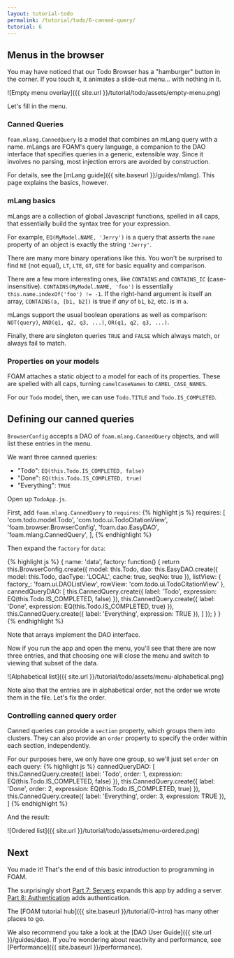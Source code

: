 ```yaml
---
layout: tutorial-todo
permalink: /tutorial/todo/6-canned-query/
tutorial: 6
---
```


## Menus in the browser

You may have noticed that our Todo Browser has a "hamburger" button in the
corner. If you touch it, it animates a slide-out menu... with nothing in it.

![Empty menu overlay]({{ site.url }}/tutorial/todo/assets/empty-menu.png)

Let's fill in the menu.

### Canned Queries

`foam.mlang.CannedQuery` is a model that combines an mLang query with a name.
mLangs are FOAM's query language, a companion to the DAO interface that
specifies queries in a generic, extensible way. Since it involves no parsing,
most injection errors are avoided by construction.

For details, see the [mLang guide]({{ site.baseurl }}/guides/mlang). This page
explains the basics, however.

### mLang basics

mLangs are a collection of global Javascript functions, spelled in all caps,
that essentially build the syntax tree for your expression.

For example, `EQ(MyModel.NAME, 'Jerry')` is a query that asserts the `name`
property of an object is exactly the string `'Jerry'`.

There are many more binary operations like this. You won't be surprised to find
`NE` (not equal), `LT`, `LTE`, `GT`, `GTE` for basic equality and comparison.

There are a few more interesting ones, like `CONTAINS` and `CONTAINS_IC`
(case-insensitive). `CONTAINS(MyModel.NAME, 'foo')` is essentially `this.name.indexOf('foo') != -1`.  If the right-hand argument is itself an array, `CONTAINS(a, [b1, b2])` is
true if *any* of `b1`, `b2`, etc. is in `a`.

mLangs support the usual boolean operations as well as comparison: `NOT(query)`,
`AND(q1, q2, q3, ...)`, `OR(q1, q2, q3, ...)`.

Finally, there are singleton queries `TRUE` and `FALSE` which always match, or
always fail to match.

### Properties on your models

FOAM attaches a static object to a model for each of its properties. These
are spelled with all caps, turning `camelCaseNames` to `CAMEL_CASE_NAMES`.

For our `Todo` model, then, we can use `Todo.TITLE` and `Todo.IS_COMPLETED`.

## Defining our canned queries

`BrowserConfig` accepts a DAO of `foam.mlang.CannedQuery` objects, and will list
these entries in the menu.

We want three canned queries:

- "Todo": `EQ(this.Todo.IS_COMPLETED, false)`
- "Done": `EQ(this.Todo.IS_COMPLETED, true)`
- "Everything": `TRUE`

Open up `TodoApp.js`.

First, add `foam.mlang.CannedQuery` to `requires`:
{% highlight js %}
requires: [
  'com.todo.model.Todo',
  'com.todo.ui.TodoCitationView',
  'foam.browser.BrowserConfig',
  'foam.dao.EasyDAO',
  'foam.mlang.CannedQuery',
],
{% endhighlight %}

Then expand the `factory` for `data`:

{% highlight js %}
{
  name: 'data',
  factory: function() {
    return this.BrowserConfig.create({
      model: this.Todo,
      dao: this.EasyDAO.create({
        model: this.Todo,
        daoType: 'LOCAL',
        cache: true,
        seqNo: true
      }),
      listView: {
        factory_: 'foam.ui.DAOListView',
        rowView: 'com.todo.ui.TodoCitationView'
      },
      cannedQueryDAO: [
        this.CannedQuery.create({
          label: 'Todo',
          expression: EQ(this.Todo.IS_COMPLETED, false)
        }),
        this.CannedQuery.create({
          label: 'Done',
          expression: EQ(this.Todo.IS_COMPLETED, true)
        }),
        this.CannedQuery.create({
          label: 'Everything',
          expression: TRUE
        }),
      ]
    });
  }
}
{% endhighlight %}

Note that arrays implement the DAO interface.

Now if you run the app and open the menu, you'll see that there are now three
entries, and that choosing one will close the menu and switch to viewing that
subset of the data.

![Alphabetical list]({{ site.url }}/tutorial/todo/assets/menu-alphabetical.png)

Note also that the entries are in alphabetical order, not the order we wrote
them in the file. Let's fix the order.


### Controlling canned query order

Canned queries can provide a `section` property, which groups them into
clusters. They can also provide an `order` property to specify the order within
each section, independently.

For our purposes here, we only have one group, so we'll just set `order` on each
query:
{% highlight js %}
cannedQueryDAO: [
  this.CannedQuery.create({
    label: 'Todo',
    order: 1,
    expression: EQ(this.Todo.IS_COMPLETED, false)
  }),
  this.CannedQuery.create({
    label: 'Done',
    order: 2,
    expression: EQ(this.Todo.IS_COMPLETED, true)
  }),
  this.CannedQuery.create({
    label: 'Everything',
    order: 3,
    expression: TRUE
  }),
]
{% endhighlight %}

And the result:

![Ordered list]({{ site.url }}/tutorial/todo/assets/menu-ordered.png)

## Next

You made it! That's the end of this basic introduction to programming in FOAM.

The surprisingly short [Part 7: Servers]({{site.baseurl}}/tutorial/todo/7-server)
expands this app by adding a server.
[Part 8: Authentication]({{site.baseurl}}/tutorial/todo/8-auth) adds authentication.

The [FOAM tutorial hub]({{ site.baseurl }}/tutorial/0-intro) has many other
places to go.

We also recommend you take a look at the [DAO User Guide]({{ site.url }}/guides/dao).
If you're wondering about reactivity and performance, see [Performance]({{ site.baseurl }}/performance).

